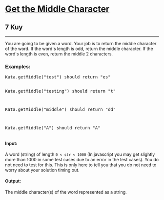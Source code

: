 <h1><a href="https://www.codewars.com/kata/56747fd5cb988479af000028">Get the Middle Character</a></h1>
<h2>7 Kuy</h2>
<hr>
<p>You are going to be given a word. Your job is to return the middle character of the word. 
If the word's length is odd, return the middle character. 
If the word's length is even, return the middle 2 characters.</p>
<h3>Examples:</h3>
<pre>
Kata.getMiddle("test") should return "es"

Kata.getMiddle("testing") should return "t"

Kata.getMiddle("middle") should return "dd"

Kata.getMiddle("A") should return "A"
</pre>
<h4>Input:</h4>
<p>A word (string) of length <code>0 < str < 1000</code> 
(In javascript you may get slightly more than 1000 in some test cases due to an error in the test cases). 
You do not need to test for this. 
This is only here to tell you that you do not need to worry about your solution timing out.</p>
<h4>Output:</h4>
<p>The middle character(s) of the word represented as a string.</p>